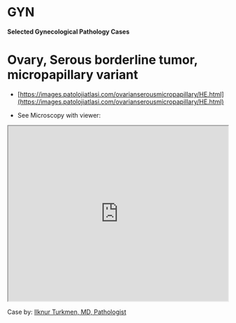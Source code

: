 # GYN

**Selected Gynecological Pathology Cases**


# Ovary, Serous borderline tumor, micropapillary variant

- [https://images.patolojiatlasi.com/ovarianserousmicropapillary/HE.html](https://images.patolojiatlasi.com/ovarianserousmicropapillary/HE.html)

- See Microscopy with viewer: 

<iframe src="https://images.patolojiatlasi.com/ovarianserousmicropapillary/HE.html" width="100%" height="400px"></iframe>

Case by: [Ilknur Turkmen, MD, Pathologist](https://www.memorial.com.tr/en/doctors/ilknur-turkmen-1975)

